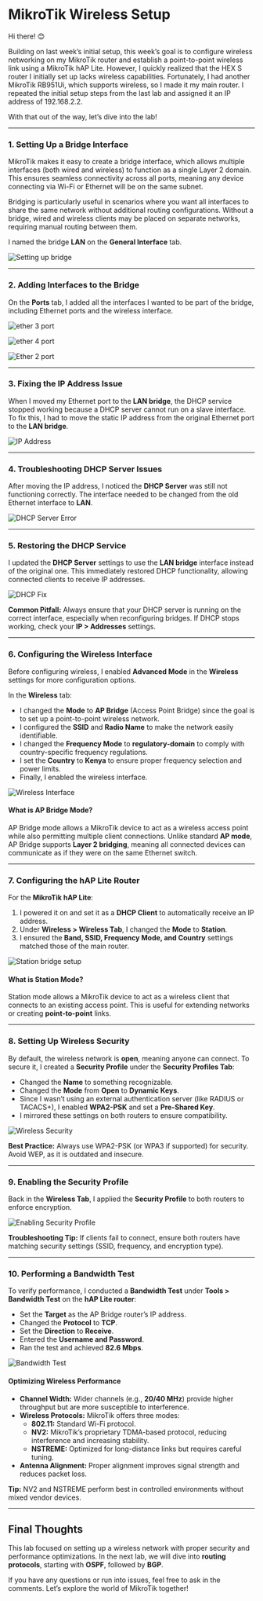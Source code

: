 # MikroTik Wireless Setup

Hi there! 😊

Building on last week’s initial setup, this week’s goal is to configure wireless networking on my MikroTik router and establish a point-to-point wireless link using a MikroTik hAP Lite. However, I quickly realized that the HEX S router I initially set up lacks wireless capabilities. Fortunately, I had another MikroTik RB951Ui, which supports wireless, so I made it my main router. I repeated the initial setup steps from the last lab and assigned it an IP address of 192.168.2.2.

With that out of the way, let’s dive into the lab!

---

### 1. Setting Up a Bridge Interface

MikroTik makes it easy to create a bridge interface, which allows multiple interfaces (both wired and wireless) to function as a single Layer 2 domain. This ensures seamless connectivity across all ports, meaning any device connecting via Wi-Fi or Ethernet will be on the same subnet.

Bridging is particularly useful in scenarios where you want all interfaces to share the same network without additional routing configurations. Without a bridge, wired and wireless clients may be placed on separate networks, requiring manual routing between them.

I named the bridge **LAN** on the **General Interface** tab.

![Setting up bridge](https://github.com/RouteSeeker/Mikrotik/blob/main/assets/screenshots/02.Wireless_Setup/01.Setting_up_bridge.png)

---

### 2. Adding Interfaces to the Bridge

On the **Ports** tab, I added all the interfaces I wanted to be part of the bridge, including Ethernet ports and the wireless interface.

![ether 3 port](https://github.com/RouteSeeker/Mikrotik/blob/main/assets/screenshots/02.Wireless_Setup/02.Ether_3_port.png)

![ether 4 port](https://github.com/RouteSeeker/Mikrotik/blob/main/assets/screenshots/02.Wireless_Setup/03.Ether_4_port.png)

![Ether 2 port](https://github.com/RouteSeeker/Mikrotik/blob/main/assets/screenshots/02.Wireless_Setup/04.Ether_2_Port.png)

---

### 3. Fixing the IP Address Issue

When I moved my Ethernet port to the **LAN bridge**, the DHCP service stopped working because a DHCP server cannot run on a slave interface. To fix this, I had to move the static IP address from the original Ethernet port to the **LAN bridge**.

![IP Address ](https://github.com/RouteSeeker/Mikrotik/blob/main/assets/screenshots/02.Wireless_Setup/06.IP_Address_To_Bridge.png)

---

### 4. Troubleshooting DHCP Server Issues

After moving the IP address, I noticed the **DHCP Server** was still not functioning correctly. The interface needed to be changed from the old Ethernet interface to **LAN**.

![DHCP Server Error](https://github.com/RouteSeeker/Mikrotik/blob/main/assets/screenshots/02.Wireless_Setup/05.DHCP_Server_Error.png)

---

### 5. Restoring the DHCP Service

I updated the **DHCP Server** settings to use the **LAN bridge** interface instead of the original one. This immediately restored DHCP functionality, allowing connected clients to receive IP addresses.

![DHCP Fix](https://github.com/RouteSeeker/Mikrotik/blob/main/assets/screenshots/02.Wireless_Setup/07.DHCP_Interface_To_LAN_Bridge.png)

**Common Pitfall:** Always ensure that your DHCP server is running on the correct interface, especially when reconfiguring bridges. If DHCP stops working, check your **IP > Addresses** settings.

---

### 6. Configuring the Wireless Interface

Before configuring wireless, I enabled **Advanced Mode** in the **Wireless** settings for more configuration options.

In the **Wireless** tab:
- I changed the **Mode** to **AP Bridge** (Access Point Bridge) since the goal is to set up a point-to-point wireless network.
- I configured the **SSID** and **Radio Name** to make the network easily identifiable.
- I changed the **Frequency Mode** to **regulatory-domain** to comply with country-specific frequency regulations.
- I set the **Country** to **Kenya** to ensure proper frequency selection and power limits.
- Finally, I enabled the wireless interface.

![Wireless Interface](https://github.com/RouteSeeker/Mikrotik/blob/main/assets/screenshots/02.Wireless_Setup/08.Wireless_Interface_Setup.png)

#### **What is AP Bridge Mode?**
AP Bridge mode allows a MikroTik device to act as a wireless access point while also permitting multiple client connections. Unlike standard **AP mode**, AP Bridge supports **Layer 2 bridging**, meaning all connected devices can communicate as if they were on the same Ethernet switch.

---

### 7. Configuring the hAP Lite Router

For the **MikroTik hAP Lite**:
1. I powered it on and set it as a **DHCP Client** to automatically receive an IP address.
2. Under **Wireless > Wireless Tab**, I changed the **Mode** to **Station**.
3. I ensured the **Band, SSID, Frequency Mode, and Country** settings matched those of the main router.

![Station bridge setup](https://github.com/RouteSeeker/Mikrotik/blob/main/assets/screenshots/02.Wireless_Setup/09.Point_to_Point_Wifi-Settings.png)

#### **What is Station Mode?**
Station mode allows a MikroTik device to act as a wireless client that connects to an existing access point. This is useful for extending networks or creating **point-to-point** links.

---

### 8. Setting Up Wireless Security

By default, the wireless network is **open**, meaning anyone can connect. To secure it, I created a **Security Profile** under the **Security Profiles Tab**:

- Changed the **Name** to something recognizable.
- Changed the **Mode** from **Open** to **Dynamic Keys**.
- Since I wasn’t using an external authentication server (like RADIUS or TACACS+), I enabled **WPA2-PSK** and set a **Pre-Shared Key**.
- I mirrored these settings on both routers to ensure compatibility.

![Wireless Security]([https://github.com/RouteSeeker/Mikrotik/blob/main/assets/screenshots/02.Wireless_Setup/09.Point_to_Point_Wifi-Settings.png](https://github.com/RouteSeeker/Mikrotik/blob/main/assets/screenshots/02.Wireless_Setup/10.Security_Profile_on_both.png))

**Best Practice:** Always use WPA2-PSK (or WPA3 if supported) for security. Avoid WEP, as it is outdated and insecure.

---

### 9. Enabling the Security Profile

Back in the **Wireless Tab**, I applied the **Security Profile** to both routers to enforce encryption.

![Enabling Security Profile](https://github.com/RouteSeeker/Mikrotik/blob/main/assets/screenshots/02.Wireless_Setup/11.Adding_Security_Profile.png)

**Troubleshooting Tip:** If clients fail to connect, ensure both routers have matching security settings (SSID, frequency, and encryption type).

---

### 10. Performing a Bandwidth Test

To verify performance, I conducted a **Bandwidth Test** under **Tools > Bandwidth Test** on the **hAP Lite router**:
- Set the **Target** as the AP Bridge router’s IP address.
- Changed the **Protocol** to **TCP**.
- Set the **Direction** to **Receive**.
- Entered the **Username and Password**.
- Ran the test and achieved **82.6 Mbps**.

![Bandwidth Test](https://github.com/RouteSeeker/Mikrotik/blob/main/assets/screenshots/02.Wireless_Setup/12.Bandwidth%20Test.png)

#### **Optimizing Wireless Performance**
- **Channel Width:** Wider channels (e.g., **20/40 MHz**) provide higher throughput but are more susceptible to interference.
- **Wireless Protocols:** MikroTik offers three modes:
  - **802.11:** Standard Wi-Fi protocol.
  - **NV2:** MikroTik’s proprietary TDMA-based protocol, reducing interference and increasing stability.
  - **NSTREME:** Optimized for long-distance links but requires careful tuning.
- **Antenna Alignment:** Proper alignment improves signal strength and reduces packet loss.

**Tip:** NV2 and NSTREME perform best in controlled environments without mixed vendor devices.

---

## Final Thoughts

This lab focused on setting up a wireless network with proper security and performance optimizations. In the next lab, we will dive into **routing protocols**, starting with **OSPF**, followed by **BGP**.

If you have any questions or run into issues, feel free to ask in the comments. Let’s explore the world of MikroTik together!

